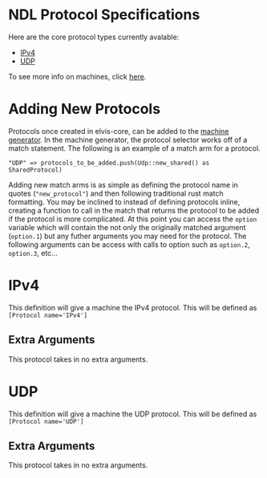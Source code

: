 # NDL Protocol Specifications

Here are the core protocol types currently avalable:

- [IPv4](#ipv4)
- [UDP](#udp)

To see more info on machines, click [here](Machines).

# Adding New Protocols

Protocols once created in elvis-core, can be added to the [machine generator](../generating/machine_generator.rs). In the machine generator, the protocol selector works off of a match statement. The following is an example of a match arm for a protocol.
```
"UDP" => protocols_to_be_added.push(Udp::new_shared() as SharedProtocol)
```
Adding new match arms is as simple as defining the protocol name in quotes (`"new_protocol"`) and then following traditional rust match formatting. You may be inclined to instead of defining protocols inline, creating a function to call in the match that returns the protocol to be added if the protocol is more complicated. At this point you can access the `option` variable which will contain the not only the originally matched argument (`option.1`) but any futher arguments you may need for the protocol. The following arguments can be access with calls to option such as `option.2`, `option.3`, etc...

# <a id="ipv4"></a> IPv4

This definition will give a machine the IPv4 protocol. This will be defined as `[Protocol name='IPv4']`

## Extra Arguments

This protocol takes in no extra arguments.

# <a id="udp"></a> UDP

This definition will give a machine the UDP protocol. This will be defined as `[Protocol name='UDP']`

## Extra Arguments

This protocol takes in no extra arguments.

